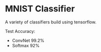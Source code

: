 # MNIST Classifier

A variety of classifiers build using tensorflow.

Test Accuracy:

* ConvNet 99.2%
* Softmax 92%

